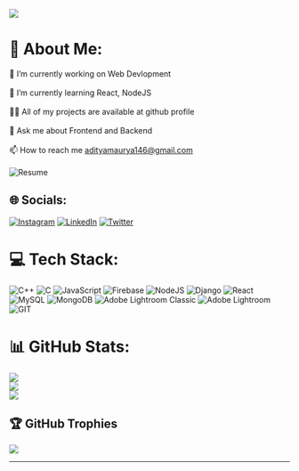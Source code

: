 [![](https://visitcount.itsvg.in/api?id=Adityam14&icon=0&color=12)](https://visitcount.itsvg.in)

# 💫 About Me:
🔭 I’m currently working on Web Devlopment<br><br>🌱 I’m currently learning React, NodeJS<br><br>👨‍💻 All of my projects are available at github profile<br><br>💬 Ask me about Frontend and Backend<br><br>📫 How to reach me adityamaurya146@gmail.com<br><br> ![Resume](https://drive.google.com/file/d/1EYBqVrIBF7MzP1HqI7m6zj5nfWLoBRk3/view?usp=sharing)


## 🌐 Socials:
[![Instagram](https://img.shields.io/badge/Instagram-%23E4405F.svg?logo=Instagram&logoColor=white)](https://instagram.com/_adi1tya_) [![LinkedIn](https://img.shields.io/badge/LinkedIn-%230077B5.svg?logo=linkedin&logoColor=white)](https://linkedin.com/in/aditya-maurya-1b0029202) [![Twitter](https://img.shields.io/badge/Twitter-%231DA1F2.svg?logo=Twitter&logoColor=white)](https://twitter.com/AdityaM92931606) 

# 💻 Tech Stack:
![C++](https://img.shields.io/badge/c++-%2300599C.svg?style=for-the-badge&logo=c%2B%2B&logoColor=white) ![C](https://img.shields.io/badge/c-%2300599C.svg?style=for-the-badge&logo=c&logoColor=white) ![JavaScript](https://img.shields.io/badge/javascript-%23323330.svg?style=for-the-badge&logo=javascript&logoColor=%23F7DF1E) ![Firebase](https://img.shields.io/badge/firebase-%23039BE5.svg?style=for-the-badge&logo=firebase) ![NodeJS](https://img.shields.io/badge/node.js-6DA55F?style=for-the-badge&logo=node.js&logoColor=white) ![Django](https://img.shields.io/badge/django-%23092E20.svg?style=for-the-badge&logo=django&logoColor=white) ![React](https://img.shields.io/badge/react-%2320232a.svg?style=for-the-badge&logo=react&logoColor=%2361DAFB) ![MySQL](https://img.shields.io/badge/mysql-%2300000f.svg?style=for-the-badge&logo=mysql&logoColor=white) ![MongoDB](https://img.shields.io/badge/MongoDB-%234ea94b.svg?style=for-the-badge&logo=mongodb&logoColor=white) ![Adobe Lightroom Classic](https://img.shields.io/badge/Adobe%20Lightroom%20Classic-31A8FF.svg?style=for-the-badge&logo=Adobe%20Lightroom%20Classic&logoColor=white) ![Adobe Lightroom](https://img.shields.io/badge/Adobe%20Lightroom-31A8FF.svg?style=for-the-badge&logo=Adobe%20Lightroom&logoColor=white) ![GIT](https://img.shields.io/badge/Git-fc6d26?style=for-the-badge&logo=git&logoColor=white)
# 📊 GitHub Stats:
![](https://github-readme-stats.vercel.app/api?username=Adityam14&theme=tokyonight&hide_border=false&include_all_commits=false&count_private=true)<br/>
![](https://github-readme-streak-stats.herokuapp.com/?user=Adityam14&theme=tokyonight&hide_border=false)<br/>
![](https://github-readme-stats.vercel.app/api/top-langs/?username=Adityam14&theme=tokyonight&hide_border=false&include_all_commits=false&count_private=true&layout=compact)

## 🏆 GitHub Trophies
![](https://github-profile-trophy.vercel.app/?username=Adityam14&theme=nord&no-frame=false&no-bg=false&margin-w=4)

---


<!-- Proudly created with GPRM ( https://gprm.itsvg.in ) -->
